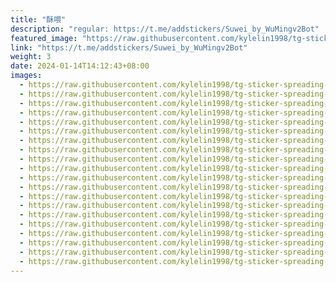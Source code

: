 ```yaml
---
title: "酥喂"
description: "regular: https://t.me/addstickers/Suwei_by_WuMingv2Bot"
featured_image: "https://raw.githubusercontent.com/kylelin1998/tg-sticker-spreading-worldwide-images/main/img/4a06bd7b-d5be-4b73-9947-1ce9d7c32aa3.jpg"
link: "https://t.me/addstickers/Suwei_by_WuMingv2Bot"
weight: 3
date: 2024-01-14T14:12:43+08:00
images:
  - https://raw.githubusercontent.com/kylelin1998/tg-sticker-spreading-worldwide-images/main/img/4a06bd7b-d5be-4b73-9947-1ce9d7c32aa3.jpg
  - https://raw.githubusercontent.com/kylelin1998/tg-sticker-spreading-worldwide-images/main/img/52ec81bc-bf55-4bab-a16e-c263be2f5aa2.jpg
  - https://raw.githubusercontent.com/kylelin1998/tg-sticker-spreading-worldwide-images/main/img/ec74cc3a-1831-4b24-be60-2765e1e43869.jpg
  - https://raw.githubusercontent.com/kylelin1998/tg-sticker-spreading-worldwide-images/main/img/9e9ce6dd-de2d-41b3-9ec4-6d43e770a0dd.jpg
  - https://raw.githubusercontent.com/kylelin1998/tg-sticker-spreading-worldwide-images/main/img/2101c126-2608-45ee-8812-6827c8b899eb.jpg
  - https://raw.githubusercontent.com/kylelin1998/tg-sticker-spreading-worldwide-images/main/img/5c66661a-8b8c-48ab-8af2-55c39e7e2577.jpg
  - https://raw.githubusercontent.com/kylelin1998/tg-sticker-spreading-worldwide-images/main/img/46cf7ee6-5828-4d7e-940f-38ac36efc232.jpg
  - https://raw.githubusercontent.com/kylelin1998/tg-sticker-spreading-worldwide-images/main/img/ccd6fc9e-48c0-4ad9-b0b0-4040aedb2c81.jpg
  - https://raw.githubusercontent.com/kylelin1998/tg-sticker-spreading-worldwide-images/main/img/9acae977-02bf-4164-990b-ea228344a818.jpg
  - https://raw.githubusercontent.com/kylelin1998/tg-sticker-spreading-worldwide-images/main/img/46709cb0-5015-411a-bdd0-eb7bafc10acf.jpg
  - https://raw.githubusercontent.com/kylelin1998/tg-sticker-spreading-worldwide-images/main/img/49674989-7df7-4154-9c7f-443c704fdc85.jpg
  - https://raw.githubusercontent.com/kylelin1998/tg-sticker-spreading-worldwide-images/main/img/179e3fd3-7e03-42d6-949b-c7ad16f4b20e.jpg
  - https://raw.githubusercontent.com/kylelin1998/tg-sticker-spreading-worldwide-images/main/img/9d1e2820-f757-4c7f-a8d6-aada0db4214e.jpg
  - https://raw.githubusercontent.com/kylelin1998/tg-sticker-spreading-worldwide-images/main/img/1b47b9f2-dea3-4e82-81bc-6513a27bd4f9.jpg
  - https://raw.githubusercontent.com/kylelin1998/tg-sticker-spreading-worldwide-images/main/img/14350101-9209-4ac8-ad2d-ee91bec49fd5.jpg
  - https://raw.githubusercontent.com/kylelin1998/tg-sticker-spreading-worldwide-images/main/img/7f746418-1fd7-4fb5-8ee7-972b5806ac6e.jpg
  - https://raw.githubusercontent.com/kylelin1998/tg-sticker-spreading-worldwide-images/main/img/2b6e871c-f8ad-4d21-ae57-3d8bf1c8acc7.jpg
  - https://raw.githubusercontent.com/kylelin1998/tg-sticker-spreading-worldwide-images/main/img/4ec28549-66ab-45c2-9ac7-bac208700b7f.jpg
  - https://raw.githubusercontent.com/kylelin1998/tg-sticker-spreading-worldwide-images/main/img/d5a05eb2-ea95-4e68-a9f9-167968af9010.jpg
  - https://raw.githubusercontent.com/kylelin1998/tg-sticker-spreading-worldwide-images/main/img/fd02cef9-4f12-42f5-948f-7b8800850d1e.jpg
---
```

